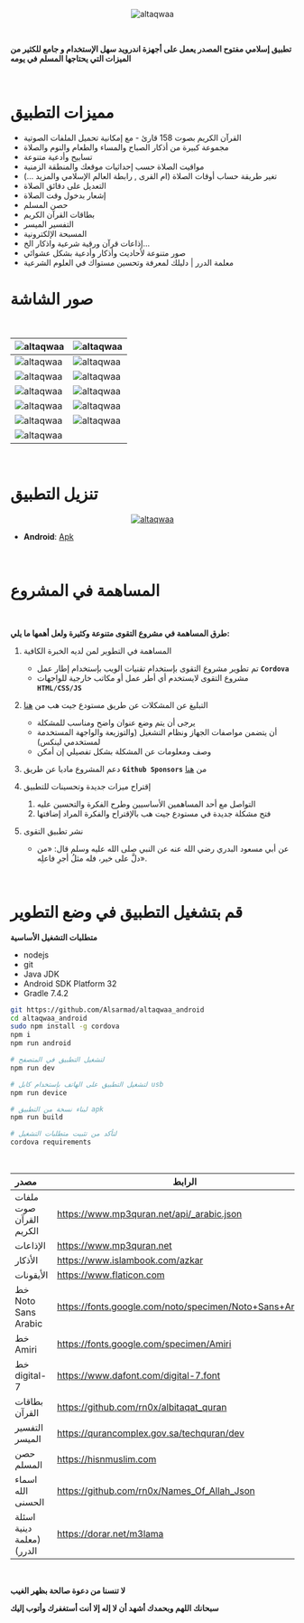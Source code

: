 <div align="center">

![altaqwaa](/screenshots/preview.png)

</div>

<br>

**تطبيق إسلامي مفتوح المصدر يعمل على أجهزة اندرويد سهل الإستخدام و جامع للكثير من الميزات التي يحتاجها المسلم في يومه**

<br>

# مميزات التطبيق

- القرآن الكريم بصوت 158 قارئ - مع إمكانية تحميل الملفات الصوتية
- مجموعة كبيرة من أذكار الصباح والمساء والطعام والنوم والصلاة
- تسابيح وأدعية متنوعة
- مواقيت الصلاة حسب إحداثيات موقعك والمنطقة الزمنية
- تغير طريقة حساب أوقات الصلاة (ام القرى , رابطة العالم الإسلامي والمزيد ...)
- التعديل على دقائق الصلاة 
- إشعار بدخول وقت الصلاة
- حصن المسلم
- بطاقات القرآن الكريم
- التفسير الميسر 
- المسبحة الإلكترونية
- إذاعات قرآن ورقية  شرعية واذكار الخ...
- صور متنوعة لأحاديث وأذكار وأدعية بشكل عشوائي 
- معلمة الدرر |  دليلك لمعرفة وتحسين مستواك في العلوم الشرعية 

# صور الشاشة

<br>

|  ![altaqwaa](/screenshots/1.jpg)   |  ![altaqwaa](/screenshots/2.jpg)   |
|  :-------------------------------- |  --------------------------------  |
|  ![altaqwaa](/screenshots/3.jpg)   |  ![altaqwaa](/screenshots/4.jpg)   |
|  ![altaqwaa](/screenshots/5.jpg)   |  ![altaqwaa](/screenshots/6.jpg)   |
|  ![altaqwaa](/screenshots/7.jpg)   |  ![altaqwaa](/screenshots/8.jpg)   |
|  ![altaqwaa](/screenshots/9.jpg)   |  ![altaqwaa](/screenshots/10.jpg)  |
|  ![altaqwaa](/screenshots/11.jpg)  |  ![altaqwaa](/screenshots/12.jpg)  |
|  ![altaqwaa](/screenshots/13.jpg)  |                                    |

<br>


# تنزيل التطبيق

<div align="center">

[![altaqwaa](/screenshots/google-play.png)](https://play.google.com/store/apps/details?id=com.rn0x.altaqwaa)

</div>

- **Android**: [Apk](https://github.com/Alsarmad/altaqwaa_android/releases/latest)

<br>


# المساهمة في المشروع

<br>

**طرق المساهمة في مشروع التقوى متنوعة وكثيرة ولعل أهمها ما يلي:**

1. المساهمة في التطوير لمن لديه الخبرة الكافية

   - تم تطوير مشروع التقوى بإستخدام تقنيات الويب بإستخدام إطار عمل **`Cordova`**
   - مشروع التقوى لايستخدم أي أطر عمل أو مكاتب خارجية للواجهات **`HTML/CSS/JS`**

2. التبليغ عن المشكلات عن طريق مستودع جيت هب من [هنا](https://github.com/Alsarmad/altaqwaa_android/issues)

   - يرجى أن يتم وضع عنوان واضح ومناسب للمشكلة
   - أن يتضمن مواصفات الجهاز ونظام التشغيل (والتوزيعة والواجهة المستخدمة لمستخدمي لينكس)
   - وصف ومعلومات عن المشكلة بشكل تفصيلي إن أمكن

3. دعم المشروع ماديا عن طريق **`Github Sponsors`** من [هنا](https://github.com/sponsors/rn0x)

4. إقتراح ميزات جديدة وتحسينات للتطبيق

   1. التواصل مع أحد المساهمين الأساسيين وطرح الفكرة والتحسين عليه
   2. فتح مشكلة جديدة في مستودع جيت هب بالإقتراح والفكرة المراد إضافتها

5. نشر تطبيق التقوى
   - عن أبي مسعود البدري رضي الله عنه عن النبي صلى الله عليه وسلم قال: «من دلَّ على خير، فله مثلُ أجرِ فاعلِه».

<br>

# قم بتشغيل التطبيق في وضع التطوير

**متطلبات التشغيل الأساسية**

- nodejs 
- git 
- Java JDK
- Android SDK Platform 32
- Gradle 7.4.2

```bash
git https://github.com/Alsarmad/altaqwaa_android
cd altaqwaa_android
sudo npm install -g cordova
npm i 
npm run android

# لتشغيل التطبيق في المتصفح 
npm run dev

# لتشغيل التطبيق على الهاتف بإستخدام كابل usb 
npm run device

# لبناء نسخة من التطبيق apk
npm run build

# لتأكد من تثبيت متطلبات التشغيل 
cordova requirements
```


<br>

| مصدر                       | الرابط                                    |
| :------------------------- | ----------------------------------------- |
| ملفات صوت القرآن الكريم    | https://www.mp3quran.net/api/_arabic.json |
| الإذاعات                   | https://www.mp3quran.net |
| الأذكار                    | https://www.islambook.com/azkar           |
| الأيقونات                  | https://www.flaticon.com                  |
| خط Noto Sans Arabic   | https://fonts.google.com/noto/specimen/Noto+Sans+Arabic    |
| خط Amiri                   | https://fonts.google.com/specimen/Amiri  |
| خط digital-7                | https://www.dafont.com/digital-7.font  |
| بطاقات القرآن              | https://github.com/rn0x/albitaqat_quran  |
| التفسير الميسر             | https://qurancomplex.gov.sa/techquran/dev  |
| حصن المسلم                 | https://hisnmuslim.com  |
| اسماء الله الحسنى          | https://github.com/rn0x/Names_Of_Allah_Json  |
| اسئلة دينية (معلمة الدرر)         | https://dorar.net/m3lama  |

<br>

**لا تنسنا من دعوة صالحة بظهر الغيب**

**سبحانك اللهم وبحمدك أشهد أن لا إله إلا أنت أستغفرك وأتوب إليك**
